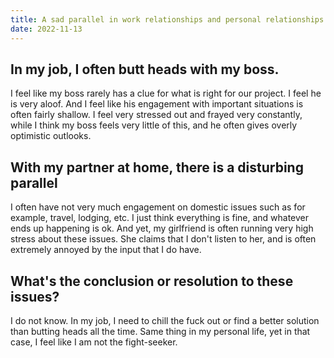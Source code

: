 ```yaml
---
title: A sad parallel in work relationships and personal relationships
date: 2022-11-13
---
```


## In my job, I often butt heads with my boss.

I feel like my boss rarely has a clue for what is right for our project. I feel
he is very aloof. And I feel like his engagement with important situations is
often fairly shallow. I feel very stressed out and frayed very constantly,
while I think my boss feels very little of this, and he often gives overly
optimistic outlooks.

## With my partner at home, there is a disturbing parallel

I often have not very much engagement on domestic issues such as for example,
travel, lodging, etc. I just think everything is fine, and whatever ends up
happening is ok. And yet, my girlfriend is often running very high stress about
these issues. She claims that I don't listen to her, and is often extremely
annoyed by the input that I do have.

## What's the conclusion or resolution to these issues?

I do not know. In my job, I need to chill the fuck out or find a better
solution than butting heads all the time. Same thing in my personal life, yet
in that case, I feel like I am not the fight-seeker.
